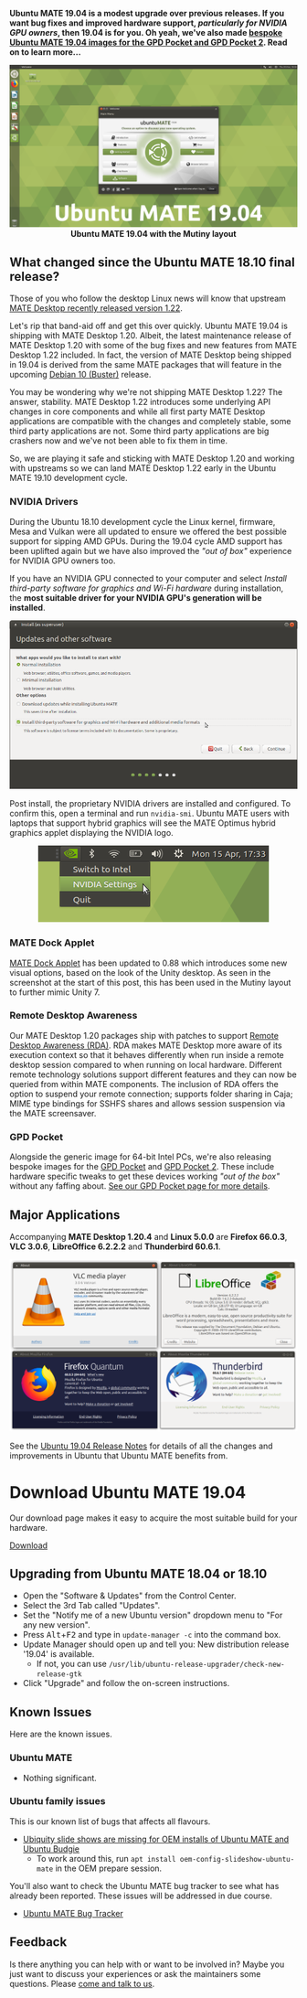 <!--
.. title: Ubuntu MATE 19.04 Final Release
.. slug: ubuntu-mate-disco-final-release
.. date: 2019-04-18 15:00:00 UTC
.. tags: Ubuntu,MATE,Disco,Dingo,19.04,final,draft
.. link:
.. description: Ubuntu MATE 19.04 (Disco Dingo) Final Release
.. type: text
.. author: Martin Wimpress
-->

**Ubuntu MATE 19.04 is a modest upgrade over previous releases. If you want bug
fixes and improved hardware support, *particularly for NVIDIA GPU owners*, then
19.04 is for you. Oh yeah, we've
also made [bespoke Ubuntu MATE 19.04 images for the GPD Pocket and GPD Pocket
2](/gpd-pocket/). Read on to learn more...**


<div align="center">
<img src="/gallery/blog/1904-final.png" alt="Ubuntu MATE 19.04" /><br />
<b>Ubuntu MATE 19.04 with the Mutiny layout</b>
</div>

## What changed since the Ubuntu MATE 18.10 final release?

Those of you who follow the desktop Linux news will know that
upstream [MATE Desktop recently released version 1.22](https://mate-desktop.org/blog/2019-03-18-mate-1-22-released/).

Let's rip that band-aid off and get this over quickly. Ubuntu MATE 19.04
is shipping with MATE Desktop 1.20. Albeit, the latest maintenance release of
MATE Desktop 1.20 with some of the bug fixes and new features from MATE
Desktop 1.22 included. In fact, the version of MATE Desktop being shipped in
19.04 is derived from the same MATE packages that will feature in the upcoming
[Debian 10 (Buster)](https://wiki.debian.org/DebianBuster) release.

You may be wondering why we're not shipping MATE Desktop 1.22?
The answer, stability. MATE Desktop 1.22 introduces some underlying API
changes in core components and while all first party MATE Desktop
applications are compatible with the changes and completely stable, some
third party applications are not. Some third party applications are big
crashers now and we've not been able to fix them in time.

So, we are playing it safe and sticking with MATE Desktop 1.20 and working
with upstreams so we can land MATE Desktop 1.22 early in the Ubuntu MATE
19.10 development cycle.

### NVIDIA Drivers

During the Ubuntu 18.10 development cycle the Linux kernel, firmware,
Mesa and Vulkan were all updated to ensure we offered the best possible
support for sipping AMD GPUs. During the 19.04 cycle AMD support has
been uplifted again but we have also improved the *"out of box"* experience
for NVIDIA GPU owners too.

If you have an NVIDIA GPU connected to your computer and select
*Install third-party software for graphics and Wi-Fi hardware* during
installation, the **most suitable driver for your NVIDIA GPU's generation
will be installed**.

<div align="center">
<img src="/gallery/disco/select-third-party-drivers.png" alt="Third party drivers" /><br />
</div>

Post install, the proprietary NVIDIA drivers are installed and configured. To
confirm this, open a terminal and run `nvidia-smi`. Ubuntu MATE users with
laptops that support hybrid graphics will see the MATE Optimus hybrid graphics
applet displaying the NVIDIA logo.

<div align="center">
<img src="/gallery/disco/mate-optimus-indicator.png" alt="MATE Optimus - hybrid graphics switcher" /><br />
</div>

### MATE Dock Applet

[MATE Dock Applet](https://github.com/robint99/mate-dock-applet) has been
updated to 0.88 which introduces some new visual options, based on
the look of the Unity desktop. As seen in the screenshot at the start of this
post, this has been used in the Mutiny layout to further mimic Unity 7.

### Remote Desktop Awareness

Our MATE Desktop 1.20 packages ship with patches to support
[Remote Desktop Awareness (RDA)](https://github.com/ArcticaProject/librda). RDA
makes MATE Desktop more aware of its execution context so that it behaves
differently when run inside a remote desktop session compared to when running
on local hardware. Different remote technology solutions support different
features and they can now be queried from within MATE components. The inclusion
of RDA offers the option to suspend your remote connection; supports folder
sharing in Caja; MIME type bindings for SSHFS shares and allows session suspension
via the MATE screensaver.

### GPD Pocket

Alongside the generic image for 64-bit Intel PCs, we're also releasing bespoke
images for the [GPD Pocket](https://gpd.hk/gpdpocket) and
[GPD Pocket 2](https://gpd.hk/gpdpocket2). These include hardware
specific tweaks to get these devices working *"out of the box"*
without any faffing about. [See our GPD Pocket page for more details](/gpd-pocket/).

## Major Applications

Accompanying **MATE Desktop 1.20.4** and **Linux 5.0.0** are **Firefox
66.0.3**, **VLC 3.0.6**, **LibreOffice 6.2.2.2** and **Thunderbird 60.6.1**.

<div align="center">
<img src="/gallery/disco/versions.png" alt="Major Applications" /><br />
</div>

See the [Ubuntu 19.04 Release
Notes](https://wiki.ubuntu.com/DiscoDingo/ReleaseNotes) for details of all
the changes and improvements in Ubuntu that Ubuntu MATE benefits from.

<div class="bs-component">
    <div class="jumbotron">
        <h1>Download Ubuntu MATE 19.04</h1>
        <p>Our download page makes it easy to acquire the most suitable build for your hardware.</p>
        <a href="/download/" class="btn btn-primary btn-lg">Download</a>
        </p>
    </div>
</div>

## Upgrading from Ubuntu MATE 18.04 or 18.10

  * Open the "Software & Updates" from the Control Center.
  * Select the 3rd Tab called "Updates".
  * Set the "Notify me of a new Ubuntu version" dropdown menu to "For any new version".
  * Press <kbd>Alt</kbd>+<kbd>F2</kbd> and type in `update-manager -c` into the command box.
  * Update Manager should open up and tell you: New distribution release '19.04' is available.
    * If not, you can use `/usr/lib/ubuntu-release-upgrader/check-new-release-gtk`
  * Click "Upgrade" and follow the on-screen instructions.

## Known Issues

Here are the known issues.

### Ubuntu MATE

  * Nothing significant.

### Ubuntu family issues

This is our known list of bugs that affects all flavours.

  * [Ubiquity slide shows are missing for OEM installs of Ubuntu MATE and Ubuntu Budgie](https://pad.lv/1713720)
    * To work around this, run `apt install oem-config-slideshow-ubuntu-mate` in the OEM prepare session.

You'll also want to check the Ubuntu MATE bug tracker to see what has already
been reported. These issues will be addressed in due course.

  * [Ubuntu MATE Bug Tracker](https://bugs.launchpad.net/ubuntu-mate)

## Feedback

Is there anything you can help with or want to be involved in? Maybe you just
want to discuss your experiences or ask the maintainers some questions. Please
[come and talk to us](https://ubuntu-mate.community/).
